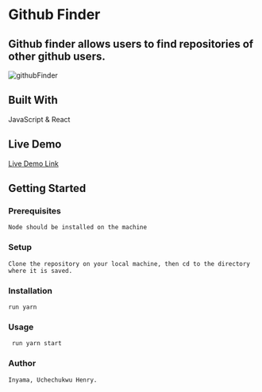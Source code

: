 # Github Finder

## Github finder allows users to find repositories of other github users.

![githubFinder](https://user-images.githubusercontent.com/46329537/185925430-90a782e7-cda0-471f-954e-01ee1eb4c56b.png)


## Built With

JavaScript & React

## Live Demo

[Live Demo Link](https://gentle-beijinho-7858b5.netlify.app/)

## Getting Started

### Prerequisites 
    Node should be installed on the machine

### Setup
    Clone the repository on your local machine, then cd to the directory where it is saved.

### Installation
    run yarn
    
### Usage
     run yarn start
     
### Author
    Inyama, Uchechukwu Henry.
    
